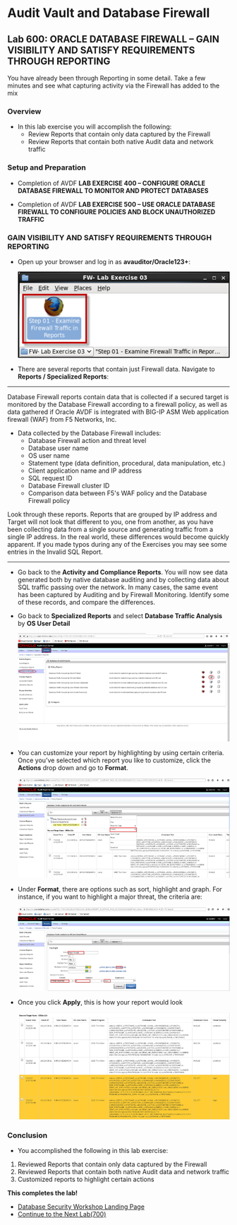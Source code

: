 # Audit Vault and Database Firewall

## Lab 600: ORACLE DATABASE FIREWALL – GAIN VISIBILITY AND SATISFY REQUIREMENTS THROUGH REPORTING

You have already been through Reporting in some detail.  Take a few minutes and see what capturing activity via the Firewall has added to the mix

### Overview

- In this lab exercise you will accomplish the following:
     - Review Reports that contain only data captured by the Firewall
     - Review Reports that contain both native Audit data and network traffic

### Setup and Preparation 

- Completion of AVDF **LAB EXERCISE 400 – CONFIGURE ORACLE DATABASE FIREWALL TO MONITOR AND PROTECT DATABASES**

- Completion of AVDF **LAB EXERCISE 500 – USE ORACLE DATABASE FIREWALL TO CONFIGURE POLICIES AND BLOCK UNAUTHORIZED TRAFFIC**

### GAIN VISIBILITY AND SATISFY REQUIREMENTS THROUGH REPORTING

- Open up your browser and log in as **avauditor/Oracle123+**:

  ![](images/avdflab600img001.png)

- There are several reports that contain just Firewall data.  Navigate to **Reports / Specialized Reports**:
---
Database Firewall reports contain data that is collected if a secured target is monitored by the Database Firewall according to a firewall policy, as well as data gathered if Oracle AVDF is integrated with BIG-IP ASM Web application firewall (WAF) from F5 Networks, Inc.

- Data collected by the Database Firewall includes:
     - Database Firewall action and threat level
	- Database user name
	- OS user name
	- Statement type (data definition, procedural, data manipulation, etc.)
	- Client application name and IP address
	- SQL request ID
	- Database Firewall cluster ID
	- Comparison data between F5's WAF policy and the Database Firewall policy

Look through these reports.  Reports that are grouped by IP address and Target will not look that different to you, one from another, as you have been collecting data from a single source and generating traffic from a single IP address.  In the real world, these differences would become quickly apparent.  If you made typos during any of the Exercises you may see some entries in the Invalid SQL Report.

---

- Go back to the **Activity and Compliance Reports**.  You will now see data generated both by native database auditing and by collecting data about SQL traffic passing over the network.  In many cases, the same event has been captured by Auditing and by Firewall Monitoring.  Identify some of these records, and compare the differences.

- Go back to **Specialized Reports** and select **Database Traffic Analysis** by **OS User Detail**

  ![](images/avdflab600img002.png)
  
- You can customize your report by highlighting by using certain criteria.  Once you’ve selected which report you like to customize, click the **Actions** drop down and go to **Format**.  
  
  ![](images/avdflab600img003.png)
  
- Under **Format**, there are options such as sort, highlight and graph.  For instance, if you want to highlight a major threat, the criteria are:

  ![](images/avdflab600img004.png)
  
- Once you click **Apply**, this is how your report would look

  ![](images/avdflab600img005.png)
  
### Conclusion

- You accomplished the following in this lab exercise:
1. Reviewed Reports that contain only data captured by the Firewall
2. Reviewed Reports that contain both native Audit data and network traffic
3. Customized reports to highlight certain actions


**This completes the lab!**

- [Database Security Workshop Landing Page](https://github.com/kwazulu/dbsec-workshop/blob/master/README.md)
- [Continue to the Next Lab(700)](/../700)